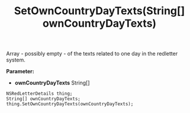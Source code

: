 ﻿---
uid: crmscript_ref_NSRedLetterDetails_SetOwnCountryDayTexts
title: SetOwnCountryDayTexts(String[] ownCountryDayTexts)
intellisense: NSRedLetterDetails.SetOwnCountryDayTexts
keywords: NSRedLetterDetails, GetOwnCountryDayTexts
so.topic: reference
---

Array - possibly empty - of the texts related to one day in the redletter system.

**Parameter:** 
 - **ownCountryDayTexts** String[]

```crmscript
NSRedLetterDetails thing;
String[] ownCountryDayTexts;
thing.SetOwnCountryDayTexts(ownCountryDayTexts);
```

